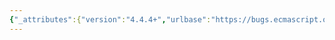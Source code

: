 ```yaml
---
{"_attributes":{"version":"4.4.4+","urlbase":"https://bugs.ecmascript.org/","maintainer":"dherman@mozilla.com"},"bug":{"bug_id":3656,"creation_ts":"2015-01-23 15:25:00 -0800","short_desc":"22.2.3.31 get %TypedArray%.prototype [ @@toStringTag ]: Step 5 can be removed","delta_ts":"2015-02-02 18:38:48 -0800","product":"Draft for 6th Edition","component":"technical issue","version":"Rev 31: January 15, 2015 Draft","rep_platform":"All","op_sys":"All","bug_status":"RESOLVED","resolution":"FIXED","priority":"Normal","bug_severity":"normal","everconfirmed":true,"reporter":{"uid":"andrebargull","name":"André Bargull"},"assigned_to":{"uid":"allen","name":"Allen Wirfs-Brock"},"long_desc":[{"commentid":11671,"comment_count":0,"who":{"uid":"andrebargull","name":"André Bargull"},"bug_when":"2015-01-23 15:25:55 -0800","thetext":"22.2.3.31 get %TypedArray%.prototype [ @@toStringTag ]\n\nStep 5 can be removed, no longer needed after constructor reform."},{"commentid":11726,"comment_count":1,"who":{"uid":"allen","name":"Allen Wirfs-Brock"},"bug_when":"2015-01-24 21:58:30 -0800","thetext":"fixed in rev32 editor's draft"},{"commentid":11919,"comment_count":2,"who":{"uid":"allen","name":"Allen Wirfs-Brock"},"bug_when":"2015-02-02 18:38:48 -0800","thetext":"fixed in rev32 draft"}]}}
---
```

